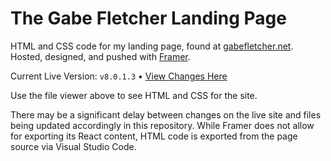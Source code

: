 # The Gabe Fletcher Landing Page
HTML and CSS code for my landing page, found at [gabefletcher.net](https://gabefletcher.net).<br>
Hosted, designed, and pushed with [Framer](https://framer.com).

Current Live Version: `v8.0.1.3` • [View Changes Here](https://github.com/gabefletch/site/blob/main/changes.md)<br>

Use the file viewer above to see HTML and CSS for the site.

There may be a significant delay between changes on the live site and files being updated accordingly in this repository.  While Framer does not allow for exporting its React content, HTML code is exported from the page source via Visual Studio Code.<br>
